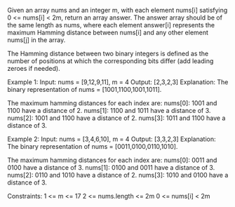 Given an array nums and an integer m, with each element nums[i] satisfying 0 <= nums[i] < 2m, return an array answer. The answer array should be of the same length as nums, where each element answer[i] represents the maximum Hamming distance between nums[i] and any other element nums[j] in the array.

The Hamming distance between two binary integers is defined as the number of positions at which the corresponding bits differ (add leading zeroes if needed).


Example 1:
Input: nums = [9,12,9,11], m = 4
Output: [2,3,2,3]
Explanation:
The binary representation of nums = [1001,1100,1001,1011].

The maximum hamming distances for each index are:
nums[0]: 1001 and 1100 have a distance of 2.
nums[1]: 1100 and 1011 have a distance of 3.
nums[2]: 1001 and 1100 have a distance of 2.
nums[3]: 1011 and 1100 have a distance of 3.

Example 2:
Input: nums = [3,4,6,10], m = 4
Output: [3,3,2,3]
Explanation:
The binary representation of nums = [0011,0100,0110,1010].

The maximum hamming distances for each index are:
nums[0]: 0011 and 0100 have a distance of 3.
nums[1]: 0100 and 0011 have a distance of 3.
nums[2]: 0110 and 1010 have a distance of 2.
nums[3]: 1010 and 0100 have a distance of 3.

Constraints:
1 <= m <= 17
2 <= nums.length <= 2m
0 <= nums[i] < 2m
